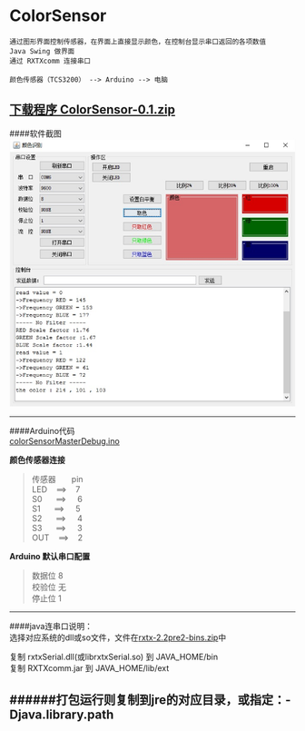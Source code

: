 # ColorSensor


    通过图形界面控制传感器，在界面上直接显示颜色，在控制台显示串口返回的各项数值
    Java Swing 做界面
    通过 RXTXcomm 连接串口
    
    颜色传感器（TCS3200） --> Arduino --> 电脑


[下载程序 ColorSensor-0.1.zip](https://github.com/wangwen135/ColorSensor/raw/master/ColorSensor/release/ColorSensor-0.1.zip)
---

####软件截图  
![image](https://github.com/wangwen135/ColorSensor/blob/master/ColorSensor/image/%E8%BD%AF%E4%BB%B6%E6%88%AA%E5%9B%BE.jpg)

---

####Arduino代码  
[colorSensorMasterDebug.ino](https://github.com/wangwen135/ColorSensor/blob/master/ColorSensor/arduino/colorSensorMasterDebug.ino)
  
**颜色传感器连接**  
>传感器&nbsp;&nbsp;&nbsp;&nbsp;&nbsp;&nbsp; pin  
>LED&nbsp;&nbsp;&nbsp;&nbsp;==>&nbsp;&nbsp;&nbsp; 7  
>S0 &nbsp;&nbsp;&nbsp;&nbsp;&nbsp;==>&nbsp;&nbsp;&nbsp;&nbsp; 6  
>S1 &nbsp;&nbsp;&nbsp;&nbsp;&nbsp;==>&nbsp;&nbsp;&nbsp;&nbsp; 5  
>S2 &nbsp;&nbsp;&nbsp;&nbsp;&nbsp;==>&nbsp;&nbsp;&nbsp;&nbsp; 4  
>S3 &nbsp;&nbsp;&nbsp;&nbsp;&nbsp;==>&nbsp;&nbsp;&nbsp;&nbsp; 3  
>OUT&nbsp;&nbsp;&nbsp;&nbsp;==>&nbsp;&nbsp;&nbsp; 2  

**Arduino 默认串口配置**  
>数据位 8  
>校验位 无  
>停止位 1  

---

####java连串口说明：  
选择对应系统的dll或so文件，文件在[rxtx-2.2pre2-bins.zip](https://github.com/wangwen135/ColorSensor/raw/master/ColorSensor/rxtx/rxtx-2.2pre2-bins.zip)中

复制 rxtxSerial.dll(或librxtxSerial.so) 到 JAVA_HOME/bin  
复制 RXTXcomm.jar 到 JAVA_HOME/lib/ext  

######打包运行则复制到jre的对应目录，或指定：-Djava.library.path
---


